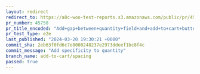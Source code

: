 ```yaml
---
layout: redirect
redirect_to: https://a8c-woo-test-reports.s3.amazonaws.com/public/pr/45758/e2e/index.html
pr_number: 45758
pr_title_encoded: "Add+gap+between+quantity+field+and+add+to+cart+button+when+stacked"
pr_test_type: e2e
last_published: "2024-03-20 19:30:21 +0000"
commit_sha: 2eb63f0fd6c7e8000248237e2973ddeef1bc8f4c
commit_message: "Add specificity to quantity"
branch_name: add-to-cart/spacing
passed: true
---
```

